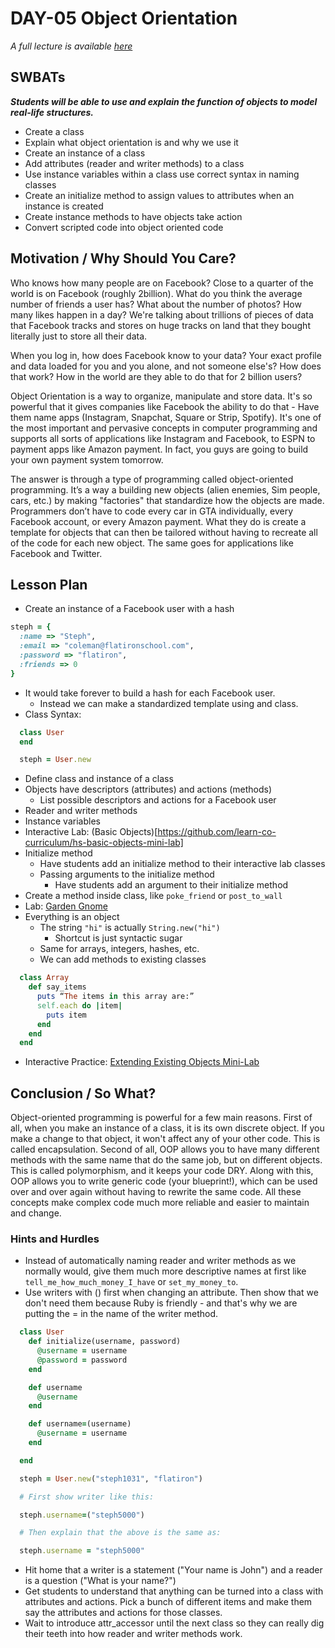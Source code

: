 # DAY-05 Object Orientation 

_A full lecture is available [here](LECTURE.md)_

## SWBATs
***Students will be able to use and explain the function of objects to model real-life structures.***

  + Create a class
  + Explain what object orientation is and why we use it
  + Create an instance of a class
  + Add attributes (reader and writer methods) to a class
  + Use instance variables within a class
  use correct syntax in naming classes
  + Create an initialize method to assign values to attributes when an instance is created
  + Create instance methods to have objects take action
  + Convert scripted code into object oriented code


## Motivation / Why Should You Care?
Who knows how many people are on Facebook? Close to a quarter of the world is on Facebook (roughly 2billion). What do you think the average number of friends a user has? What about the number of photos? How many likes happen in a day? We're talking about trillions of pieces of data that Facebook tracks and stores on huge tracks on land that they bought literally just to store all their data.

When you log in, how does Facebook know to your data? Your exact profile and data loaded for you and you alone, and not someone else's? How does that work? How in the world are they able to do that for 2 billion users?

Object Orientation is a way to organize, manipulate and store data. It's so powerful that it gives companies like Facebook the ability to do that - Have them name apps (Instagram, Snapchat, Square or Strip, Spotify). It's one of the most important and pervasive concepts in computer programming and supports all sorts of applications like Instagram and Facebook, to ESPN to payment apps like Amazon payment. In fact, you guys are going to build your own payment system tomorrow.

The answer is through a type of programming called object-oriented programming. It’s a way a building new objects (alien enemies, Sim people, cars, etc.) by making "factories" that standardize how the objects are made. Programmers don’t have to code every car in GTA individually, every Facebook account, or every Amazon payment. What they do is create a template for objects that can then be tailored without having to recreate all of the code for each new object. The same goes for applications like Facebook and Twitter.

## Lesson Plan
+ Create an instance of a Facebook user with a hash
```ruby
steph = {
  :name => "Steph",
  :email => "coleman@flatironschool.com",
  :password => "flatiron",
  :friends => 0
}
```
+ It would take forever to build a hash for each Facebook user.
  * Instead we can make a standardized template using and class.
+ Class Syntax:
```ruby
  class User
  end

  steph = User.new
```
+ Define class and instance of a class
+ Objects have descriptors (attributes) and actions (methods)
  * List possible descriptors and actions for a Facebook user
+ Reader and writer methods
+ Instance variables
+ Interactive Lab: (Basic Objects)[https://github.com/learn-co-curriculum/hs-basic-objects-mini-lab]
+ Initialize method
  * Have students add an initialize method to their interactive lab classes
  * Passing arguments to the initialize method
    * Have students add an argument to their initialize method
+ Create a method inside class, like `poke_friend` or `post_to_wall`
+ Lab: [Garden Gnome](https://github.com/learn-co-curriculum/hs-garden-gnome-oo-lab)
+ Everything is an object
  * The string `"hi"` is actually `String.new("hi")`
    * Shortcut is just syntactic sugar
  * Same for arrays, integers, hashes, etc.
  * We can add methods to existing classes
```ruby
  class Array
    def say_items
      puts “The items in this array are:”
      self.each do |item|
        puts item
      end
    end
  end
```

+ Interactive Practice: [Extending Existing Objects Mini-Lab](https://github.com/learn-co-curriculum/hs-basic-objects-mini-lab)

## Conclusion / So What?
Object-oriented programming is powerful for a few main reasons. First of all, when you make an instance of a class, it is its own discrete object. If you make a change to that object, it won't affect any of your other code. This is called encapsulation. Second of all, OOP allows you to have many different methods with the same name that do the same job, but on different objects. This is called polymorphism, and it keeps your code DRY. Along with this, OOP allows you to write generic code (your blueprint!), which can be used over and over again without having to rewrite the same code. All these concepts make complex code much more reliable and easier to maintain and change.

### Hints and Hurdles
+ Instead of automatically naming reader and writer methods as we normally would, give them much more descriptive names at first like `tell_me_how_much_money_I_have` or `set_my_money_to`.
+ Use writers with () first when changing an attribute. Then show that we don't need them because Ruby is friendly - and that's why we are putting the = in the name of the writer method.

```ruby
  class User
    def initialize(username, password)
      @username = username
      @password = password
    end

    def username
      @username
    end

    def username=(username)
      @username = username
    end

  end

  steph = User.new("steph1031", "flatiron")

  # First show writer like this:

  steph.username=("steph5000")

  # Then explain that the above is the same as:

  steph.username = "steph5000"

```
+ Hit home that a writer is a statement ("Your name is John") and a reader is a question ("What is your name?")
+ Get students to understand that anything can be turned into a class with attributes and actions. Pick a bunch of different items and make them say the attributes and actions for those classes.
+ Wait to introduce attr_accessor until the next class so they can really dig their teeth into how reader and writer methods work.